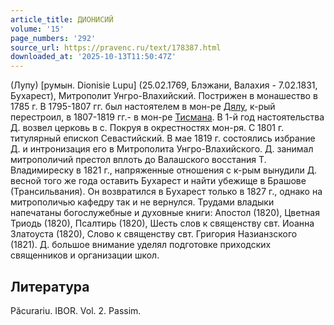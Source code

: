 ```yaml
---
article_title: ДИОНИСИЙ
volume: '15'
page_numbers: '292'
source_url: https://pravenc.ru/text/178387.html
downloaded_at: '2025-10-13T11:50:47Z'
---
```


(Лупу) [румын. Dionisie Lupu] (25.02.1769, Блэжани, Валахия - 7.02.1831, Бухарест), Митрополит Унгро-Влахийский. Пострижен в монашество в 1785 г. В 1795-1807 гг. был настоятелем в мон-ре [Дялу](https://pravenc.ru/text/Дялу.html), к-рый перестроил, в 1807-1819 гг.- в мон-ре [Тисмана](https://pravenc.ru/text/Тисмана.html). В 1-й год настоятельства Д. возвел церковь в с. Покруя в окрестностях мон-ря. С 1801 г. титулярный епископ Севастийский. В мае 1819 г. состоялись избрание Д. и интронизация его в Митрополита Унгро-Влахийского. Д. занимал митрополичий престол вплоть до Валашского восстания Т. Владимиреску в 1821 г., напряженные отношения с к-рым вынудили Д. весной того же года оставить Бухарест и найти убежище в Брашове (Трансильвания). Он возвратился в Бухарест только в 1827 г., однако на митрополичью кафедру так и не вернулся. Трудами владыки напечатаны богослужебные и духовные книги: Апостол (1820), Цветная Триодь (1820), Псалтирь (1820), Шесть слов к священству свт. Иоанна Златоуста (1820), Слово к священству свт. Григория Назианзского (1821). Д. большое внимание уделял подготовке приходских священников и организации школ.

## Литература

Păcurariu. IBOR. Vol. 2. Passim.
